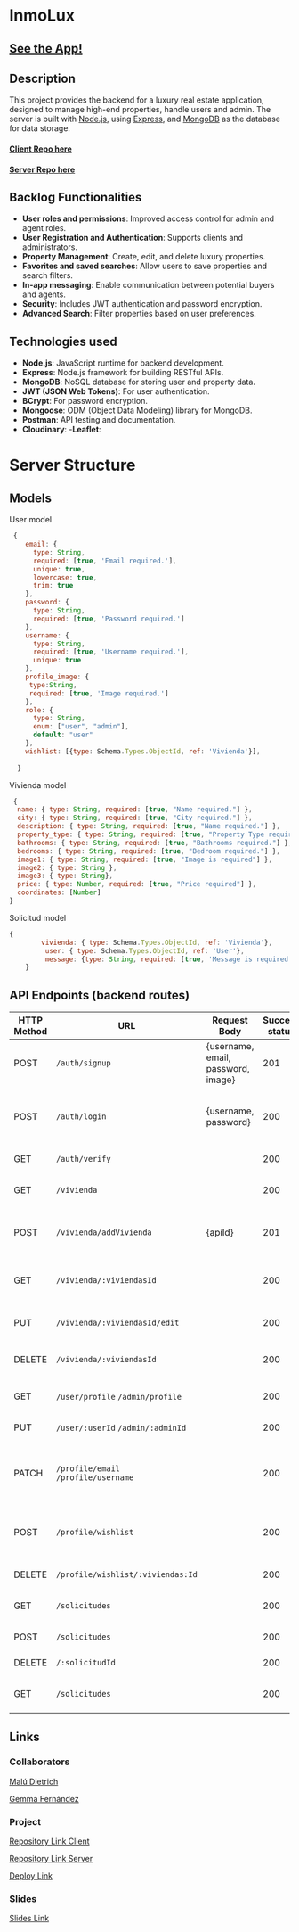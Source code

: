 # InmoLux

## [See the App!](https://inmolux.netlify.app)


## Description

This project provides the backend for a luxury real estate application, designed to manage high-end properties, handle users and admin. The server is built with [Node.js](https://nodejs.org/), using [Express](https://expressjs.com/), and [MongoDB](https://www.mongodb.com/) as the database for data storage.

#### [Client Repo here](https://github.com/Gemma-Fernandez/inmolux-client)
#### [Server Repo here](https://github.com/Gemma-Fernandez/inmolux-server)

## Backlog Functionalities

- **User roles and permissions**: Improved access control for admin and agent roles.
- **User Registration and Authentication**: Supports clients and administrators.
- **Property Management**: Create, edit, and delete luxury properties.
- **Favorites and saved searches**: Allow users to save properties and search filters.
- **In-app messaging**: Enable communication between potential buyers and agents.
- **Security**: Includes JWT authentication and password encryption.
- **Advanced Search**: Filter properties based on user preferences.

## Technologies used
- **Node.js**: JavaScript runtime for backend development.
- **Express**: Node.js framework for building RESTful APIs.
- **MongoDB**: NoSQL database for storing user and property data.
- **JWT (JSON Web Tokens)**: For user authentication.
- **BCrypt**: For password encryption.
- **Mongoose**: ODM (Object Data Modeling) library for MongoDB.
- **Postman**: API testing and documentation.
- **Cloudinary**: 
-**Leaflet**: 

# Server Structure

## Models

User model

```javascript
 {
    email: {
      type: String,
      required: [true, 'Email required.'],
      unique: true,
      lowercase: true,
      trim: true
    },
    password: {
      type: String,
      required: [true, 'Password required.']
    },
    username: {
      type: String,
      required: [true, 'Username required.'],
      unique: true
    },
    profile_image: {
     type:String,
     required: [true, 'Image required.']
    },
    role: {
      type: String,
      enum: ["user", "admin"],
      default: "user"
    },
    wishlist: [{type: Schema.Types.ObjectId, ref: 'Vivienda'}],
    
  }

```

Vivienda model

```javascript
 {
  name: { type: String, required: [true, "Name required."] },
  city: { type: String, required: [true, "City required."] },
  description: { type: String, required: [true, "Name required."] },
  property_type: { type: String, required: [true, "Property Type required."] },
  bathrooms: { type: String, required: [true, "Bathrooms required."] },
  bedrooms: { type: String, required: [true, "Bedroom required."] },
  image1: { type: String, required: [true, "Image is required"] },
  image2: { type: String },
  image3: { type: String},
  price: { type: Number, required: [true, "Price required"] },
  coordinates: [Number]
}
```
Solicitud model

```javascript
{
        vivienda: { type: Schema.Types.ObjectId, ref: 'Vivienda'},
         user: { type: Schema.Types.ObjectId, ref: 'User'},
         message: {type: String, required: [true, 'Message is required.']}
    }
```
## API Endpoints (backend routes)

| HTTP Method | URL                         | Request Body                 | Success status | Error Status | Description                                                    |
| ----------- | --------------------------- | ---------------------------- | -------------- | ------------ | -------------------------------------------------------------- |
| POST        | `/auth/signup`     | {username, email, password, image}   | 201      | 400     | Registers the user in the Database                             |
| POST        | `/auth/login`               | {username, password}         | 200            | 400          | Validates credentials, creates and sends Token                 |
| GET         | `/auth/verify`              |                              | 200            | 401          | Verifies the user Token                                        |
| GET         | `/vivienda`                 |                              | 200            | 400          | Show vivienda in the DB                   |
| POST        | `/vivienda/addVivienda`      | {apiId}                      | 201            | 400          | Creates a new vivienda Document                                    |
| GET         | `/vivienda/:viviendasId`             |                  | 200            | 400, 401     | Show details of one vivienda                                         |
| PUT         | `/vivienda/:viviendasId/edit`     |                              | 200            | 400, 401     | Edits vivienda document                                            |
| DELETE      | `/vivienda/:viviendasId`             |                              | 200            | 401          | Deletes vivienda document                                          |
| GET         | `/user/profile`   `/admin/profile`      |          | 200      | 401     | Sends user profile details                                     |
| PUT         | `/user/:userId` `/admin/:adminId`                 |                              | 200            | 400, 401     | Edits the user profile                                         |
                                         |
| PATCH        | `/profile/email`  `/profile/username`                |                              | 200            | 401          | Edit email and username of user y admin                              
| POST         | `/profile/wishlist`           |           | 200            | 401          | create a wishlist with viviendas favourites   
| DELETE         | `/profile/wishlist/:viviendas:Id`      |          | 200            | 401          | Eliminate favourites                                    
| GET        | `/solicitudes`                  |               | 200            | 400, 401     | Sends all solicitudes  of one user                                       |
| POST       | `/solicitudes`          |                | 200            | 401          | Adds new solicitud                                         |
| DELETE        | `/:solicitudId`                  |       | 200            | 401          | Delete a solicitud                               |
| GET         | `/solicitudes`           |              | 200            | 401          | Show all solicitudes for admin   
## Links

### Collaborators

[Malú Dietrich](https://github.com/Malu888)

[Gemma Fernández](https://github.com/Gemma-Fernandez)

### Project

[Repository Link Client](https://github.com/Gemma-Fernandez/inmolux-client)

[Repository Link Server](https://github.com/Gemma-Fernandez/inmolux-server)

[Deploy Link](https://inmolux.netlify.app)


### Slides

[Slides Link](www.your-slides-url-here.com)